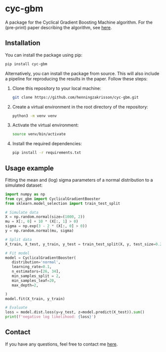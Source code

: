 # cyc-gbm
A package for the Cyclical Gradient Boosting Machine algorithm. For the (pre-print) paper describing the algorithm, see [here](https://papers.ssrn.com/sol3/papers.cfm?abstract_id=4352505).

## Installation
You can install the package using pip:
```bash
pip install cyc-gbm
```
Alternatively, you can install the package from source.
This will also include a pipeline for reproducing the results in the paper. Follow these steps:

1. Clone this repository to your local machine:
    ```bash
    git clone https://github.com/henningzakrisson/cyc-gbm.git
    ```
2. Create a virtual environment in the root directory of the repository:
    ```bash
    python3 -m venv venv
    ```
3. Activate the virtual environment:
    ```bash
    source venv/bin/activate
    ```
4. Install the required dependencies:
    ```bash
    pip install -r requirements.txt
    ```
## Usage example
Fitting the mean and (log) sigma parameters of a normal distribution to a simulated dataset:

```python
import numpy as np
from cyc_gbm import CyclicalGradientBooster
from sklearn.model_selection import train_test_split

# Simulate data
X = np.random.normal(size=(1000, 2))
mu = X[:, 0] + 10 * (X[:, 1] > 0)
sigma = np.exp(3 - 2 * (X[:, 0] > 0))
y = np.random.normal(mu, sigma)

# Split data
X_train, X_test, y_train, y_test = train_test_split(X, y, test_size=0.2)

# Fit model
model = CyclicalGradientBooster(
   distribution='normal',
   learning_rate=0.1,
   n_estimators=[26, 34],
   min_samples_split = 2,
   min_samples_leaf=20,
   max_depth=2,

)
model.fit(X_train, y_train)

# Evaluate
loss = model.dist.loss(y=y_test, z=model.predict(X_test)).sum()
print(f'negative log likelihood: {loss}')
```

## Contact
If you have any questions, feel free to contact me [here](mailto:henning.zakrisson@gmail.com).

